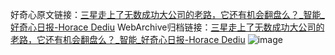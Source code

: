 好奇心原文链接：[三星走上了无数成功大公司的老路，它还有机会翻盘么？_智能_好奇心日报-Horace Dediu](https://www.qdaily.com/articles/2757.html)
WebArchive归档链接：[三星走上了无数成功大公司的老路，它还有机会翻盘么？_智能_好奇心日报-Horace Dediu](http://web.archive.org/web/20190623151407/https://www.qdaily.com/articles/2757.html)
![image](http://ww3.sinaimg.cn/large/007d5XDply1g3v6ia9edzj30u054bnpd)